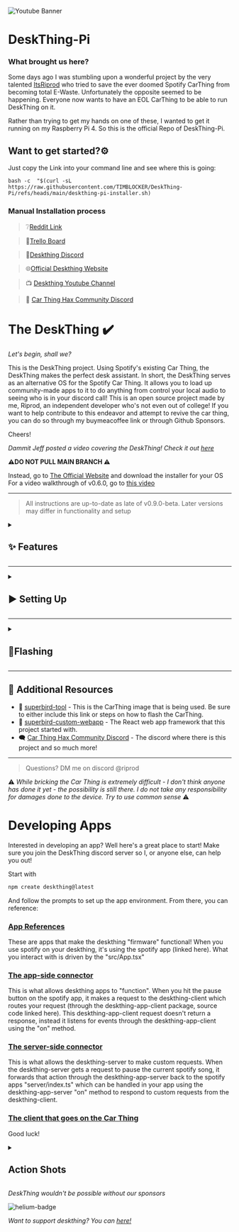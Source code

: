 
![Youtube Banner](https://github.com/user-attachments/assets/78aa432b-e86e-4945-9b57-931a7ae5c5cb)
# DeskThing-Pi 

### What brought us here?
Some days ago I was stumbling upon a wonderful project by the very talented [ItsRiprod](https://github.com/ItsRiprod) who tried to save the ever doomed Spotify CarThing from becoming total E-Waste. Unfortunately the opposite seemed to be happening. Everyone now wants to have an EOL CarThing to be able to run DeskThing on it.

Rather than trying to get my hands on one of these, I wanted to get it running on my Raspberry Pi 4. So this is the official Repo of DeskThing-Pi.

## Want to get started?⚙️
Just copy the Link into your command line and see where this is going:

    bash -c  "$(curl -sL https://raw.githubusercontent.com/TIMBLOCKER/DeskThing-Pi/refs/heads/main/deskthing-pi-installer.sh)

### Manual Installation process

> ❔[Reddit Link](https://reddit.com/r/DeskThing)

 > 📃[Trello Board](https://trello.com/b/6v0paxqV/deskthing)

 > 💬[Deskthing Discord](https://discord.gg/uNS3dhj46D)

 > 🌐[Official Deskthing Website](https://deskthing.app)

 > 📺 [Deskthing Youtube Channel](https://www.youtube.com/@DeskThing)
 
 > 💬 [Car Thing Hax Community Discord](https://discord.carth.ing/)

# The DeskThing ✔️

*Let's begin, shall we?*

This is the DeskThing project. Using Spotify's existing Car Thing, the DeskThing makes the perfect desk assistant. In short, the DeskThing serves as an alternative OS for the Spotify Car Thing. It allows you to load up community-made apps to it to do anything from control your local audio to seeing who is in your discord call! This is an open source project made by me, Riprod, an independent developer who's not even out of college! If you want to help contribute to this endeavor and attempt to revive the car thing, you can do so through my buymeacoffee link or through Github Sponsors.

Cheers!

*Dammit Jeff posted a video covering the DeskThing! Check it out [here](https://youtu.be/vQVuGeoqyUc?si=80bZQEFqH__qxppf&t=416)*

**⚠️DO NOT PULL MAIN BRANCH ⚠️**

Instead, go to [The Official Website](https://deskthing.app/) and download the installer for your OS
For a video walkthrough of v0.6.0, go to [this video](https://youtu.be/nC65O1nP-pk?si=dxUEF6wyzLI2Z72U)

---
> All instructions are up-to-date as late of v0.9.0-beta. Later versions may differ in functionality and setup
<details>
   <summary><h2>✨ Features</h2></summary>

<img src="readme_images/bar.svg" style="width: 100%;" alt="Click to see the source">

The DeskThing is a simple CarThing Chromium-based website that can communicate with a Desktop APP on your computer. The CarThing can:

Note: Not all of these are updated and are pending a revision. This is new as of v0.7.0

- ### All In One Package 📦
   - [X] Download apps directly from the Desktop App GUI
   - [X] Manage and update the Car Thing's display
   - [X] Probably more - just check it out already
- ### Configurable Controls ⚙️
   - [X] Make any button do any function!
   - [X] Control audio with the top buttons, front buttons, back buttons, really whatever you want!
   - [X] Modify them from the Desktop UI
   - [X] Add more directly from apps! (Basically, you can do anything)
- ### Spotify Integration 🎧
   - [X] Show currently listening (Album, Artist, Song name, album art)
   - [X] Control Spotify (Skip, pause, play, rewind, shuffle, repeat)
   - [X] Supports Podcasts too!
   - [X] Set Audio Output Source
   - Spotify app [installation instructions here](/DeskThing/server/apps/spotify#spotify-app-install)
- ### Desktop Now Playing (Only Windows) 🎧
   - [X] Show currently listening (Album, Artist, Song name, album art)
   - [X] Control the current media (Skip, pause, play, rewind, shuffle, repeat)
   - *no setup instructions yet. Drag-n-drop the .zip from /releases/apps/ into the GUI*
- ### Discord Integration 💬
   - [X] Show current call status (Participants, who's talking, their mute status)
   - [X] Control Discord (Mute/Unmute  Deafen/Undeafen Disconnect)
   - [ ] ~~Control Individual User Volume~~
   - [ ] ~~See message preview~~
   - Discord app [installation instructions here](/DeskThing/server/apps/discord#discord-app-install)
- ### Weather Integration 🌧️
   - [X] Show local weather
   - [X] Temperature
   - [X] AQI, UV Index, Wind Speed + Direction, Visibility
   - [X] 12 Hour forecast
   - Weather app [installation instructions here](/DeskThing/server/apps/weather#weather-app-install)
- ### ~~Audible Integration📗~~ *to be migrated*
   - [ ] ~~Currently Listening To~~ 
   - [ ] ~~Audio Controls (Skip, Rewind, Fast Forward)~~ 
   - [ ] ~~Audio Status (%through)~~
   - [X] Audiobook Library
   - [X] Audiobook stats (Progress, Length of book, time left, ASIN)
   - Audible app [installation instructions here](/DeskThing/server/apps/audible#audible-app-install)
- ### ~~Launchpad Integration 🎵~~ *to be migrated*
   - [X] Control different views on your launchpad!
   - [X] Show your system resource usage on your novation launchpad
   - [X] Add timers from your launchpad
   - [ ] ~~Show weather from launchpad~~
   - [ ] ~~Show time on launchpad~~
   - [ ] ~~Trigger macros from launchpad~~
   - [ ] Launchpad app [installation instructions here](/DeskThing/server/apps/launchpad#launchpad-app-install)
- ### ~~Trello Integration 📃~~ *to be migrated*
   - [X] See all organizations 
   - [X] See all boards 
   - [X] See all lists 
   - [X] See all cards 
   - [X] See all tags 
   - [X] Set different lists as your favorites 
   - Trello app [installation instructions here](/DeskThing/server/apps/trello#trello-app-install)
<details>
   <summary>
      <h3>Planned Apps</h3>
   </summary>

<img src="readme_images/bar.svg" style="width: 100%;" alt="Click to see the source">

- Macropad / Streamdeck
- GUI Companion
- Dashboard/Settings for config changes
- General audio control
- Advanced Spotify Stats
- Home Assistant
- Pomodoro Timer
- Google Calendar
- More details in the [Trello Board](https://trello.com/b/6v0paxqV/deskthing)
</details>

> *This is under constant development, so features will come as soon as I can make them. Suggestions welcome!*
</details> 

---

<details>
   <summary>
      <h2>▶️ Setting Up</h2>
   </summary>

<img src="readme_images/bar.svg" style="width: 100%;" alt="Click to see the source">

### Detailed Setup Instructions

‼️ There is now a youtube tutorial walking through this process ‼️

[Setting up to v0.6.0 that shows how to flash](https://youtu.be/nC65O1nP-pk?si=umjOsybdfmQud6I0)

[Upgrading to v0.8.0 from 0.6.0](https://www.youtube.com/watch?v=Exu7KMcbN4k)

[Alternative flashing tutorial](https://youtu.be/Y0paq_qhG5M?si=YcpNOJzzQu8MJJTb)

*Step-by-step instructions*

1. **Flash Your CarThing:**
   - Follow the instructions in the [superbird-tool repository](https://github.com/Car-Thing-Hax-Community/superbird-tool) to flash your CarThing device with the necessary image.
> If you need help, refer to the [detailed instructions](#flashing) at the end of this page

2. **Get the installer**
*should be under [releases](https://github.com/ItsRiprod/DeskThing/releases)*

   - Run the 'deskthing-0.*.*-*-setup.*' installer on your computer

3. **Check for your device:**
   - Under the 'Devices' tab, ensure your device shows up. If it does not, join the Discord server and report the issue, this can be buggy on some machines.
> A few things to try if it isn't working is to 1: Use task manager to kill all instances of ADB 2: Run DeskThing as administrator 3: Unplug and plug in your Car thing 4: Install ADB and manually check with `adb devices`
   - If the device shows up, go to the 'Client Downloads' tab and click the latest version. It should show up at the top (Staged: Deskthing CLient)
   - Go back to the 'Devices' tab and click 'Push Staged Webapp' It should take a second, and then your Car Thing should restart.
4. **Load Apps**
   - Congrats! You're basically done. Now go to 'Apps' and then 'Webapps' and download any apps you want. Ensure you check dependencies before doing so as this could cause errors. 

> Any Issues? Contact me [through the Deskthing discord server](https://deskthing.app/discord) or via DMs to @riprod

⚠️Note for MacOS⚠️

First, when you install the DeskThing installer, you'll need to run
```
sudo xattr -r -d com.apple.quarantine DeskThing.app
```
to fix the app. Otherwise it'll say it's corrupted or something

Because ADB on the car thing and MacOS is funky, you need to run this on the DeskThing's ADB
```
chmod +x /Applications/DeskThing.app/Contents/Resources/mac/adb
```

Finally, the image linked above won't always work for MacOS. So instead, use the following image (it is a discord download for now) as it fixes ADB for MacOS

**Go to Releases -> MACOS LISTEN UP to find the updated link**
*Discord will cycle the url for the link so this one will expire after a given amount of time*
[The new location is on thingify.tools. Use v8.9.2](thingify.tools)

Thanks! Have a good day

</details>

---

<details>
   <summary>
      <h2>📸Flashing</h2>
   </summary>

<img src="readme_images/bar.svg" style="width: 100%;" alt="Click to see the source">

[Alternative flashing tutorial for Windows](https://youtu.be/Y0paq_qhG5M?si=YcpNOJzzQu8MJJTb)

**_It is HIGHLY recommended to use the new ifixit tutorial_**
https://www.ifixit.com/Guide/How+to+Install+Custom+Firmware+onto+Car+Thing/178814

Links:
- ~~[image dumps](https://mega.nz/folder/NxNXQCaT#-n1zkoXsJuw-5rQ-ZYzRJw/folder/Ak9FVKxJ)~~
- [New Image Dumps](https://thingify.tools/firmware/P3QZbZIDWnp5m_azQFQqP)
- [superbird-tool](https://github.com/Car-Thing-Hax-Community/superbird-tool)

Process:
- Go to superbird-tool and install it based off your operating system. Come back once you can run `python superbird_tool.py --find_device` and see your Car Thing
- Unplug the Car Thing
- Hold buttons 1 and 4 (the four large top buttons are mapped from left to right) and plug it in.
- Wait a few seconds. If the screen does not turn on, that means you are in boot mode. You can release the buttons
- Run `python superbird_tool.py --burn_mode` to enter burn mode
> Note: This step may say it fails to enter burn mode. This is okay, continue on as if it worked. There is information in the discord as to why this is.
- Download 8.9.2-thinglabs.zip files from Thingify Tools (linked above) and in that same folder (unzip them)
- (Windows only) Download [zadig](https://zadig.akeo.ie/) and install the WinUSB driver for **GX-CHIP** (select it and click "Install Driver")
> Alternatively use **libusbK** if it does not work
> you may have to click "Show All devices" to see it
- Run `python superbird_tool.py --restore_device /path/to/extracted/firmware/folder` (This may take a while)
- After the firmware is flashed, the Car Thing should be ready with ADB enabled. To check, run `adb shell ls -l /usr/share/qt-superbird-app/` and you should see webapp as one of the folders.
- Ensure that `adb devices` works and registers `whateveryouridis device` as one of the options
- Continue setup from [here](#detailed-setup-instructions)

</details>

---

## 📗 Additional Resources

- 🔧 [superbird-tool](https://github.com/Car-Thing-Hax-Community/superbird-tool) - This is the CarThing image that is being used. Be sure to either include this link or steps on how to flash the CarThing.
- 🐤 [superbird-custom-webapp](https://github.com/pajowu/superbird-custom-webapp/tree/main) - The React web app framework that this project started with.
- 🗨️ [Car Thing Hax Community Discord](https://discord.carth.ing/) - The discord where there is this project and so much more!


---


> Questions? DM me on discord @riprod

⚠️ *While bricking the Car Thing is extremely difficult - I don't think anyone has done it yet - the possibility is still there. I do not take any responsibility for damages done to the device. Try to use common sense* ⚠️


# Developing Apps
Interested in developing an app? Well here's a great place to start! Make sure you join the DeskThing discord server so I, or anyone else, can help you out!

Start with
```sh
npm create deskthing@latest
```
And follow the prompts to set up the app environment. From there, you can reference:

### [App References](https://github.com/ItsRiprod/deskthing-apps)
These are apps that make the deskthing "firmware" functional! When you use spotify on your deskthing, it's using the spotify app (linked here). What you interact with is driven by the "src/App.tsx"

### [The app-side connector](https://github.com/ItsRiprod/deskthing-app-client)
This is what allows deskthing apps to "function". When you hit the pause button on the spotify app, it makes a request to the deskthing-client which routes your request (through the  deskthing-app-client package, source code linked here). This deskthing-app-client request doesn't return a response, instead it listens for events through the deskthing-app-client using the "on" method. 

### [The server-side connector](https://github.com/ItsRiprod/deskthing-app-server)
This is what allows the  deskthing-server to make custom requests. When the  deskthing-server  gets a request to pause the current spotify song, it forwards that action through the deskthing-app-server back to the spotify apps "server/index.ts" which can  be handled in your app using the deskthing-app-server "on" method to respond to custom requests from the deskthing-client.

### [The client that goes on the Car Thing](https://github.com/ItsRiprod/deskthing-client) 

Good luck!

<details>
<summary>
 <h2>Action Shots</h2>
</summary>
 
![2024-11-03 14-52-17 2024-11-03 14_54_36](https://github.com/user-attachments/assets/6df2992d-198e-44e7-a1eb-fc51c0888ee9)
![2024-11-03_14-49-12 2024-11-03_14_51_33](https://github.com/user-attachments/assets/8fbf94b7-68c4-4000-88f7-c45ea3a027f5)
![2024-11-03_14-54-50 2024-11-03_14_56_07](https://github.com/user-attachments/assets/358dbd9f-9b8f-4f4a-b6b2-cc3427b53d2d)


</details>

*DeskThing wouldn't be possible without our sponsors*

![helium-badge](https://github.com/user-attachments/assets/f0256b3a-0a96-4ba9-ba8d-7c0a45aa0d68)

*Want to support deskthing? You can [here!](https://deskthing.app/support)*
